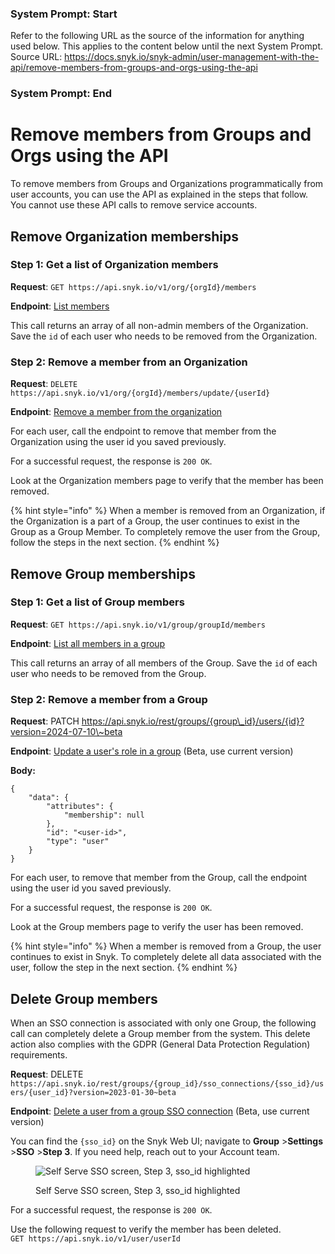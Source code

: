 ### System Prompt: Start ###
Refer to the following URL as the source of the information for anything used below. This applies to the content below until the next System Prompt.
Source URL: https://docs.snyk.io/snyk-admin/user-management-with-the-api/remove-members-from-groups-and-orgs-using-the-api
### System Prompt: End ###

# Remove members from Groups and Orgs using the API

To remove members from Groups and Organizations programmatically from user accounts, you can use the API as explained in the steps that follow. You cannot use these API calls to remove service accounts.

## Remove Organization memberships

### Step 1: Get a list of Organization members

**Request**: `GET https://api.snyk.io/v1/org/{orgId}/members`

**Endpoint**: [List members](../../snyk-api/reference/organizations-v1.md#org-orgid-members)

This call returns an array of all non-admin members of the Organization. Save the `id` of each user who needs to be removed from the Organization.

### Step 2: Remove a member from an Organization

**Request**: `DELETE https://api.snyk.io/v1/org/{orgId}/members/update/{userId}`

**Endpoint**: [Remove a member from the organization](../../snyk-api/reference/organizations-v1.md#org-orgid-members-userid-1)

For each user, call the endpoint to remove that member from the Organization using the user id you saved previously.

For a successful request, the response is `200 OK`.

Look at the Organization members page to verify that the member has been removed.

{% hint style="info" %}
When a member is removed from an Organization, if the Organization is a part of a Group, the user continues to exist in the Group as a Group Member. To completely remove the user from the Group, follow the steps in the next section.
{% endhint %}

## Remove Group memberships

### Step 1: Get a list of Group members

**Request**: `GET https://api.snyk.io/v1/group/groupId/members`

**Endpoint**: [List all members in a group](../../snyk-api/reference/groups-v1.md#group-groupid-members)

This call returns an array of all members of the Group. Save the `id` of each user who needs to be removed from the Group.

### Step 2: Remove a member from a Group

**Request**: PATCH https://api.snyk.io/rest/groups/{group\_id}/users/{id}?version=2024-07-10\~beta

**Endpoint**: [Update a user's role in a group](https://apidocs.snyk.io/?version=2024-09-04%7Ebeta&_gl=1*191l4f9*_gcl_aw*R0NMLjE3MjE0MDU5NzcuQ2p3S0NBanduZWkwQmhCLUVpd0FBMnh1QmlwWlhrR2JvVy16SGJLb0hGZDk4SU80TlprcGMtcjM4bk8yOXpFMXZFRUJVbHY1LWdnVm1Cb0NHY2dRQXZEX0J3RQ..*_ga*MTM5MDkzOTgyMC4xNzA0NzI3Nzk5*_ga_X9SH3KP7B4*MTcyMjI3NzI0OS40ODAuMS4xNzIyMjc5MjIxLjQ2LjAuMA..#patch-/groups/-group_id-/users/-id-) (Beta, use current version)

**Body:**

```postman_json
{
    "data": {
        "attributes": {
            "membership": null
        },
        "id": "<user-id>",
        "type": "user"
    }
}
```

For each user, to remove that member from the Group, call the endpoint using the user id you saved previously.

For a successful request, the response is `200 OK`.

Look at the Group members page to verify the user has been removed.

{% hint style="info" %}
When a member is removed from a Group, the user continues to exist in Snyk. To completely delete all data associated with the user, follow the step in the next section.
{% endhint %}

## Delete Group members

When an SSO connection is associated with only one Group, the following call can completely delete a Group member from the system. This delete action also complies with the GDPR (General Data Protection Regulation) requirements.

**Request**: DELETE `https://api.snyk.io/rest/groups/{group_id}/sso_connections/{sso_id}/users/{user_id}?version=2023-01-30~beta`

**Endpoint**: [Delete a user from a group SSO connection](https://apidocs.snyk.io/?version=2024-09-04%7Ebeta#delete-/groups/-group_id-/sso_connections/-sso_id-/users/-user_id-) (Beta, use current version)

You can find the `{sso_id}` on the Snyk Web UI; navigate to **Group** >**Settings** >**SSO** >**Step 3**. If you need help, reach out to your Account team.

<figure><img src="../../.gitbook/assets/Screenshot 2023-02-22 at 10.27.19.png" alt="Self Serve SSO screen, Step 3, sso_id highlighted"><figcaption><p>Self Serve SSO screen, Step 3, sso_id highlighted</p></figcaption></figure>

For a successful request, the response is `200 OK`.

Use the following request to verify the member has been deleted.\
`GET https://api.snyk.io/v1/user/userId`
